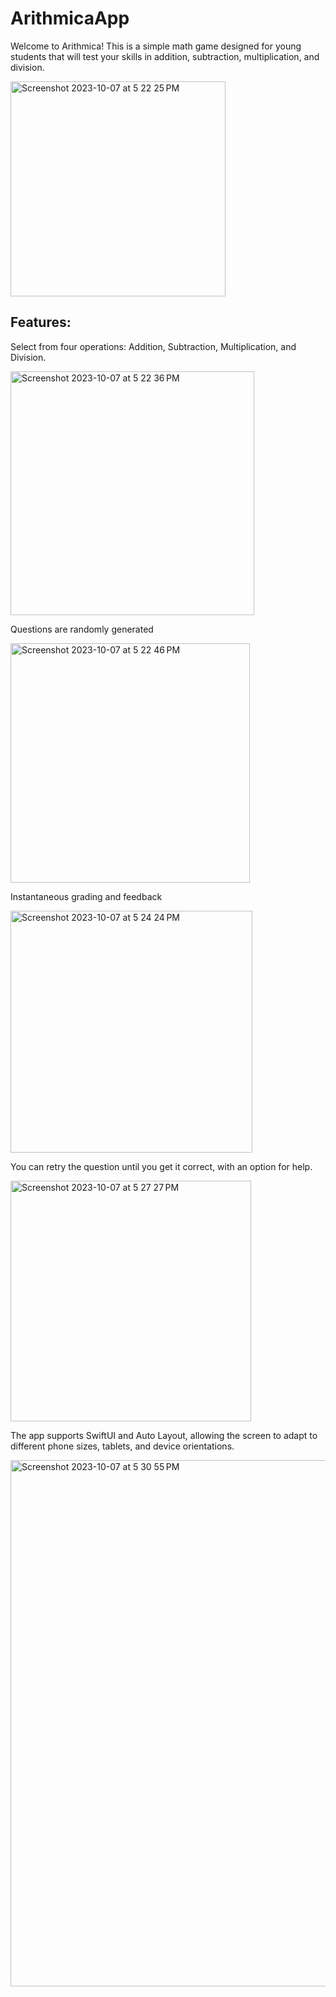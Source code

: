 # ArithmicaApp
<p>Welcome to Arithmica! This is a simple math game designed for young students that will test your skills in addition, subtraction, multiplication, and division.</p>
<img width="344" alt="Screenshot 2023-10-07 at 5 22 25 PM" src="https://github.com/brendan-ly/ArithmicaApp/assets/147233685/b41d54e0-af9c-4461-98d5-902b8fe694fa">

<h2>Features:</h2>

<p>Select from four operations: Addition, Subtraction, Multiplication, and Division.</p>
<img width="390" alt="Screenshot 2023-10-07 at 5 22 36 PM" src="https://github.com/brendan-ly/ArithmicaApp/assets/147233685/43cb22b9-a749-4f1b-b7df-9c55ce02cc46">
<br>
<p>Questions are randomly generated</p>
<img width="383" alt="Screenshot 2023-10-07 at 5 22 46 PM" src="https://github.com/brendan-ly/ArithmicaApp/assets/147233685/8ebf6b72-6f8a-41d0-aab7-6e2d14639515">
<br>
<p>Instantaneous grading and feedback</p>
<img width="387" alt="Screenshot 2023-10-07 at 5 24 24 PM" src="https://github.com/brendan-ly/ArithmicaApp/assets/147233685/aff19d2b-2992-48f6-b8d1-46dd3668011f">
<br>
<p>You can retry the question until you get it correct, with an option for help.</p>
<img width="385" alt="Screenshot 2023-10-07 at 5 27 27 PM" src="https://github.com/brendan-ly/ArithmicaApp/assets/147233685/c40a881e-47c4-47ae-94e8-3424242bdee5">

<p>The app supports SwiftUI and Auto Layout, allowing the screen to adapt to different phone sizes, tablets, and device orientations.</p>
<img width="842" alt="Screenshot 2023-10-07 at 5 30 55 PM" src="https://github.com/brendan-ly/ArithmicaApp/assets/147233685/4415c26b-8e23-41a9-a035-65d7506ed302">

